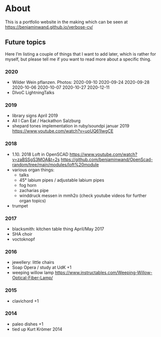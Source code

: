 # About
This is a portfolio website in the making which can be seen at https://benjaminwand.github.io/verbose-cv/

## Future topics
Here I’m listing a couple of things that I want to add later, which is rather for myself, but please tell me if you want to read more about a specific thing.

### 2020
* Wilder Wein pflanzen. Photos: 2020-09-10 2020-09-24  2020-09-28 2020-10-06 2020-10-07 2020-10-27 2020-12-11 
* DIvoC LightningTalks
### 2019
* library signs April 2019
* All I Can Eat / Hackathon Salzburg
* shepard tones implementation in ruby/soundpi januar 2019 https://www.youtube.com/watch?v=uoUQ61lwgCE
### 2018
* 1.10. 2018 Loft in OpenSCAD https://www.youtube.com/watch?v=zaBSSgS3MOA&t=2s https://github.com/benjaminwand/OpenScad-random/tree/main/modules/loft%20module
* various organ things:
  * talks
  * 45° labium pipes / adjustable labium pipes
  * fog horn
  * zacharias pipe
  * winddruck messen in mmh2o
(check youtube videos for further organ topics)
* trumpet
### 2017
* blacksmith: kitchen table thing April/May 2017
* SHA choir
* voctoknopf
### 2016
* jewellery: little chairs
* Soap Opera / study at UdK +1
* weeping willow lamp https://www.instructables.com/Weeping-Willow-Optical-Fiber-Lamp/
### 2015
* clavichord +1
### 2014
* paleo dishes +1
* tied up Kurt Krömer 2014


